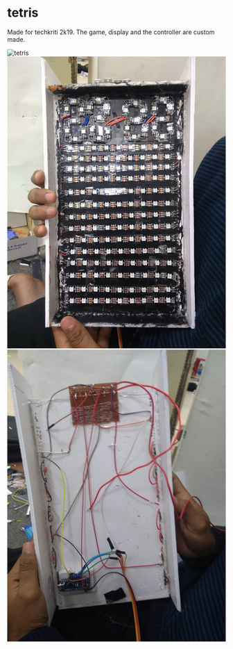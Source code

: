 # tetris

Made for techkriti 2k19. The game, display and the controller are custom made.

![tetris](https://media.giphy.com/media/Pi0JeErQdfmiKcRkZD/giphy.gif)
![tetris-front](https://github.com/bhatakti-atama/tetris-/blob/master/photos/tFront.jpg)
![teris-back](https://github.com/bhatakti-atama/tetris-/blob/master/photos/tBack.jpg)
